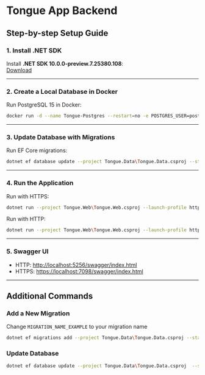 # Tongue App Backend

## Step-by-step Setup Guide

### 1. Install .NET SDK
Install **.NET SDK 10.0.0-preview.7.25380.108**:  
[Download](https://dotnet.microsoft.com/en-us/download/dotnet/10.0)

---

### 2. Create a Local Database in Docker
Run PostgreSQL 15 in Docker:

```bash
docker run -d --name Tongue-Postgres --restart=no -e POSTGRES_USER=postgres -e POSTGRES_PASSWORD=postgres -e POSTGRES_DB=local -v tongue_pg_data:/var/lib/postgresql/data  -p 5432:5432 postgres:15
```

---

### 3. Update Database with Migrations
Run EF Core migrations:

```bash
dotnet ef database update --project Tongue.Data\Tongue.Data.csproj --startup-project Tongue.Web\Tongue.Web.csproj --context Tongue.Data.DbContexts.TonguePgDbContext --configuration Debug
```

---

### 4. Run the Application
Run with HTTPS:

```bash
dotnet run --project Tongue.Web\Tongue.Web.csproj --launch-profile https
```

Run with HTTP:

```bash
dotnet run --project Tongue.Web\Tongue.Web.csproj --launch-profile http
```

---

### 5. Swagger UI
- HTTP: [http://localhost:5256/swagger/index.html](http://localhost:5256/swagger/index.html)
- HTTPS: [https://localhost:7098/swagger/index.html](https://localhost:7098/swagger/index.html)

---

## Additional Commands

### Add a New Migration
Change ```MIGRATION_NAME_EXAMPLE``` to your migration name
```bash
dotnet ef migrations add --project Tongue.Data\Tongue.Data.csproj --startup-project Tongue.Web\Tongue.Web.csproj --context Tongue.Data.DbContexts.TonguePgDbContext --configuration Debug MIGRATION_NAME_EXAMPLE --output-dir Migrations
```

### Update Database
```bash
dotnet ef database update --project Tongue.Data\Tongue.Data.csproj  --startup-project Tongue.Web\Tongue.Web.csproj --context Tongue.Data.DbContexts.TonguePgDbContext --configuration Debug
```
